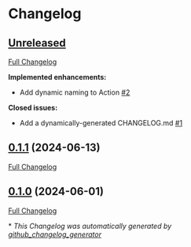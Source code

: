 # Changelog

## [Unreleased](https://github.com/ganiulis/deploy-api-action/tree/HEAD)

[Full Changelog](https://github.com/ganiulis/deploy-api-action/compare/0.1.1...HEAD)

**Implemented enhancements:**

- Add dynamic naming to Action [\#2](https://github.com/ganiulis/deploy-api-action/issues/2)

**Closed issues:**

- Add a dynamically-generated CHANGELOG.md [\#1](https://github.com/ganiulis/deploy-api-action/issues/1)

## [0.1.1](https://github.com/ganiulis/deploy-api-action/tree/0.1.1) (2024-06-13)

[Full Changelog](https://github.com/ganiulis/deploy-api-action/compare/0.1.0...0.1.1)

## [0.1.0](https://github.com/ganiulis/deploy-api-action/tree/0.1.0) (2024-06-01)

[Full Changelog](https://github.com/ganiulis/deploy-api-action/compare/57ba704a687958623223904dadf424060ffc693b...0.1.0)



\* *This Changelog was automatically generated by [github_changelog_generator](https://github.com/github-changelog-generator/github-changelog-generator)*
